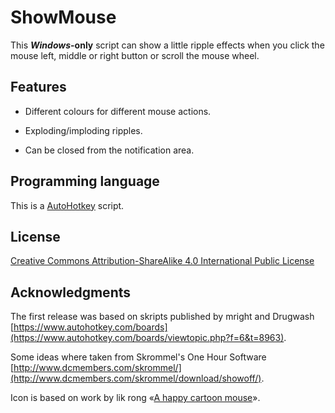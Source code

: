 # ShowMouse

This <i><b>Windows</i>-only</b> script can show a little ripple effects when you click the mouse left, middle or right button or scroll the mouse wheel.

## Features

- Different colours for different mouse actions.

- Exploding/imploding ripples.

- Can be closed from the notification area.

## Programming language

This is a [AutoHotkey](http://www.autohotkey.com/) script.

## License

[Creative Commons Attribution-ShareAlike 4.0 International Public License](https://creativecommons.org/licenses/by-sa/4.0/)

## Acknowledgments

The first release was based on skripts published by mright and Drugwash [https://www.autohotkey.com/boards](https://www.autohotkey.com/boards/viewtopic.php?f=6&t=8963).

Some ideas where taken from Skrommel's One Hour Software [http://www.dcmembers.com/skrommel/](http://www.dcmembers.com/skrommel/download/showoff/).

Icon is based on work by lik rong «[A happy cartoon mouse](https://openclipart.org/detail/183004/mouse-by-lik-rong-183004)».
